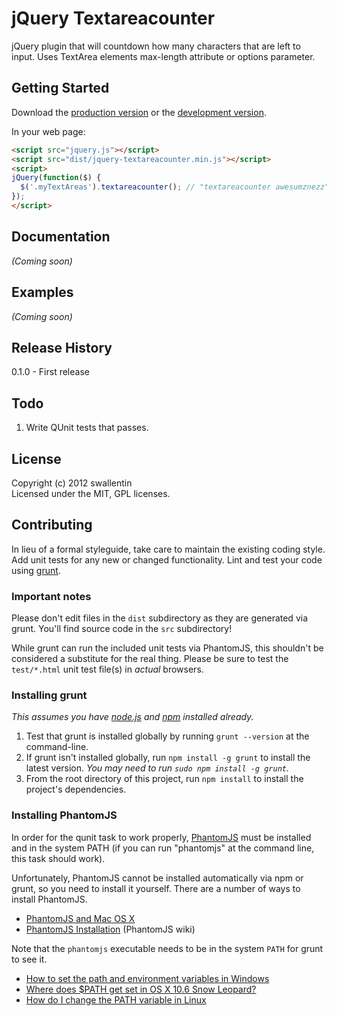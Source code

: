 # jQuery Textareacounter

jQuery plugin that will countdown how many characters that are left to input. Uses TextArea elements max-length attribute or options parameter.

## Getting Started
Download the [production version][min] or the [development version][max].

[min]: https://raw.github.com/swallentin/jquery-textareacounter/master/dist/jquery-textareacounter.min.js
[max]: https://raw.github.com/swallentin/jquery-textareacounter/master/dist/jquery-textareacounter.js

In your web page:

```html
<script src="jquery.js"></script>
<script src="dist/jquery-textareacounter.min.js"></script>
<script>
jQuery(function($) {
  $('.myTextAreas').textareacounter(); // "textareacounter awesumznezz"
});
</script>
```

## Documentation
_(Coming soon)_

## Examples
_(Coming soon)_

## Release History

0.1.0 - First release

## Todo

1. Write QUnit tests that passes.

## License
Copyright (c) 2012 swallentin  
Licensed under the MIT, GPL licenses.

## Contributing
In lieu of a formal styleguide, take care to maintain the existing coding style. Add unit tests for any new or changed functionality. Lint and test your code using [grunt](https://github.com/cowboy/grunt).

### Important notes
Please don't edit files in the `dist` subdirectory as they are generated via grunt. You'll find source code in the `src` subdirectory!

While grunt can run the included unit tests via PhantomJS, this shouldn't be considered a substitute for the real thing. Please be sure to test the `test/*.html` unit test file(s) in _actual_ browsers.

### Installing grunt
_This assumes you have [node.js](http://nodejs.org/) and [npm](http://npmjs.org/) installed already._

1. Test that grunt is installed globally by running `grunt --version` at the command-line.
1. If grunt isn't installed globally, run `npm install -g grunt` to install the latest version. _You may need to run `sudo npm install -g grunt`._
1. From the root directory of this project, run `npm install` to install the project's dependencies.

### Installing PhantomJS

In order for the qunit task to work properly, [PhantomJS](http://www.phantomjs.org/) must be installed and in the system PATH (if you can run "phantomjs" at the command line, this task should work).

Unfortunately, PhantomJS cannot be installed automatically via npm or grunt, so you need to install it yourself. There are a number of ways to install PhantomJS.

* [PhantomJS and Mac OS X](http://ariya.ofilabs.com/2012/02/phantomjs-and-mac-os-x.html)
* [PhantomJS Installation](http://code.google.com/p/phantomjs/wiki/Installation) (PhantomJS wiki)

Note that the `phantomjs` executable needs to be in the system `PATH` for grunt to see it.

* [How to set the path and environment variables in Windows](http://www.computerhope.com/issues/ch000549.htm)
* [Where does $PATH get set in OS X 10.6 Snow Leopard?](http://superuser.com/questions/69130/where-does-path-get-set-in-os-x-10-6-snow-leopard)
* [How do I change the PATH variable in Linux](https://www.google.com/search?q=How+do+I+change+the+PATH+variable+in+Linux)
